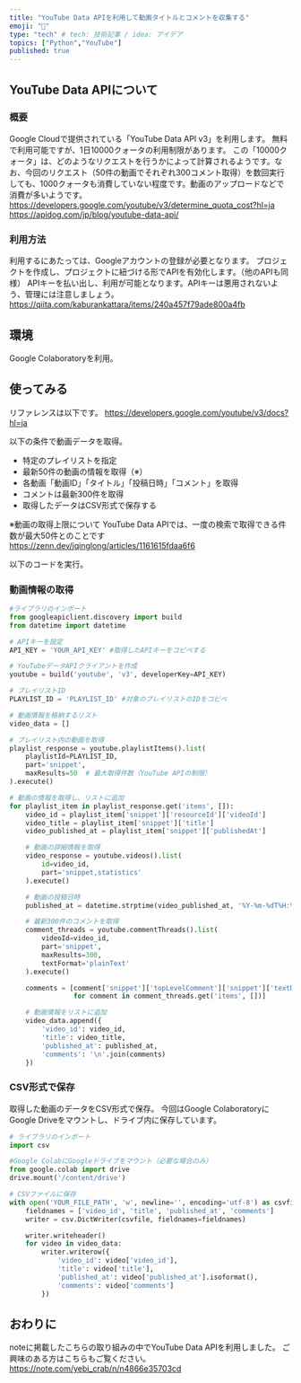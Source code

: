 ```yaml
---
title: "YouTube Data APIを利用して動画タイトルとコメントを収集する"
emoji: "💬"
type: "tech" # tech: 技術記事 / idea: アイデア
topics: ["Python","YouTube"]
published: true
---
```


## YouTube Data APIについて
### 概要
Google Cloudで提供されている「YouTube Data API v3」を利用します。
無料で利用可能ですが、1日10000クォータの利用制限があります。
この「10000クォータ」は、どのようなリクエストを行うかによって計算されるようです。なお、今回のリクエスト（50件の動画でそれぞれ300コメント取得）を数回実行しても、1000クォータも消費していない程度です。動画のアップロードなどで消費が多いようです。
https://developers.google.com/youtube/v3/determine_quota_cost?hl=ja
https://apidog.com/jp/blog/youtube-data-api/

### 利用方法
利用するにあたっては、Googleアカウントの登録が必要となります。
プロジェクトを作成し、プロジェクトに紐づける形でAPIを有効化します。（他のAPIも同様）
APIキーを払い出し、利用が可能となります。APIキーは悪用されないよう、管理には注意しましょう。
https://qiita.com/kaburankattara/items/240a457f79ade800a4fb

## 環境
Google Colaboratoryを利用。

## 使ってみる
リファレンスは以下です。
https://developers.google.com/youtube/v3/docs?hl=ja

以下の条件で動画データを取得。
- 特定のプレイリストを指定
- 最新50件の動画の情報を取得（※）
- 各動画「動画ID」「タイトル」「投稿日時」「コメント」を取得
- コメントは最新300件を取得
- 取得したデータはCSV形式で保存する

※動画の取得上限について
YouTube Data APIでは、一度の検索で取得できる件数が最大50件とのことです
https://zenn.dev/jqinglong/articles/1161615fdaa6f6

以下のコードを実行。

### 動画情報の取得
```py
#ライブラリのインポート
from googleapiclient.discovery import build
from datetime import datetime

# APIキーを設定
API_KEY = 'YOUR_API_KEY' #取得したAPIキーをコピペする

# YouTubeデータAPIクライアントを作成
youtube = build('youtube', 'v3', developerKey=API_KEY)

# プレイリストID
PLAYLIST_ID = 'PLAYLIST_ID' #対象のプレイリストのIDをコピペ

# 動画情報を格納するリスト
video_data = []

# プレイリスト内の動画を取得
playlist_response = youtube.playlistItems().list(
    playlistId=PLAYLIST_ID,
    part='snippet',
    maxResults=50  # 最大取得件数（YouTube APIの制限）
).execute()

# 動画の情報を取得し、リストに追加
for playlist_item in playlist_response.get('items', []):
    video_id = playlist_item['snippet']['resourceId']['videoId']
    video_title = playlist_item['snippet']['title']
    video_published_at = playlist_item['snippet']['publishedAt']

    # 動画の詳細情報を取得
    video_response = youtube.videos().list(
        id=video_id,
        part='snippet,statistics'
    ).execute()

    # 動画の投稿日時
    published_at = datetime.strptime(video_published_at, '%Y-%m-%dT%H:%M:%SZ')

    # 最新300件のコメントを取得
    comment_threads = youtube.commentThreads().list(
        videoId=video_id,
        part='snippet',
        maxResults=300,
        textFormat='plainText'
    ).execute()

    comments = [comment['snippet']['topLevelComment']['snippet']['textDisplay']
                for comment in comment_threads.get('items', [])]

    # 動画情報をリストに追加
    video_data.append({
        'video_id': video_id,
        'title': video_title,
        'published_at': published_at,
        'comments': '\n'.join(comments)
    })
```

### CSV形式で保存
取得した動画のデータをCSV形式で保存。
今回はGoogle ColaboratoryにGoogle Driveをマウントし、ドライブ内に保存しています。
```py
# ライブラリのインポート
import csv

#Google ColabにGoogleドライブをマウント（必要な場合のみ）
from google.colab import drive
drive.mount('/content/drive')

# CSVファイルに保存
with open('YOUR_FILE_PATH', 'w', newline='', encoding='utf-8') as csvfile: #ファイルパスをコピペ
    fieldnames = ['video_id', 'title', 'published_at', 'comments']
    writer = csv.DictWriter(csvfile, fieldnames=fieldnames)

    writer.writeheader()
    for video in video_data:
        writer.writerow({
            'video_id': video['video_id'],
            'title': video['title'],
            'published_at': video['published_at'].isoformat(),
            'comments': video['comments']
        })
```

## おわりに
noteに掲載したこちらの取り組みの中でYouTube Data APIを利用しました。
ご興味のある方はこちらもご覧ください。
https://note.com/yebi_crab/n/n4866e35703cd
